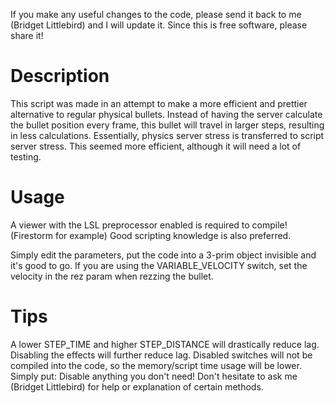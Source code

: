 If you make any useful changes to the code, please send it back to me (Bridget Littlebird) and I will update it.
Since this is free software, please share it!

# Description
This script was made in an attempt to make a more efficient and prettier alternative to regular physical
bullets. Instead of having the server calculate the bullet position every frame, this bullet will travel
in larger steps, resulting in less calculations.
Essentially, physics server stress is transferred to script server stress. This seemed more efficient,
although it will need a lot of testing.

# Usage
A viewer with the LSL preprocessor enabled is required to compile! (Firestorm for example)
Good scripting knowledge is also preferred.

Simply edit the parameters, put the code into a 3-prim object invisible and it's good to go.
If you are using the VARIABLE_VELOCITY switch, set the velocity in the rez param when rezzing the bullet.

# Tips
A lower STEP_TIME and higher STEP_DISTANCE will drastically reduce lag.
Disabling the effects will further reduce lag.
Disabled switches will not be compiled into the code, so the memory/script time usage will be lower.
Simply put: Disable anything you don't need!
Don't hesitate to ask me (Bridget Littlebird) for help or explanation of certain methods.

